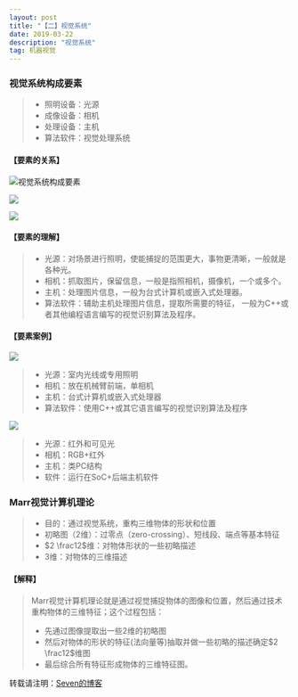 ```yaml
---
layout: post
title: "【二】视觉系统"
date: 2019-03-22
description: "视觉系统"
tag: 机器视觉
---
```


### 视觉系统构成要素

> - 照明设备：光源
> - 成像设备：相机
> - 处理设备：主机
> - 算法软件：视觉处理系统

#### 【要素的关系】

![视觉系统构成要素](http://eveseven.oss-cn-shanghai.aliyuncs.com/19-1-9/95153635.jpg)

![](https://eveseven.oss-cn-shanghai.aliyuncs.com/20190309201004.png)

![](https://eveseven.oss-cn-shanghai.aliyuncs.com/20190309201017.png)



#### 【要素的理解】

> - 光源：对场景进行照明，使能捕捉的范围更大，事物更清晰，一般就是各种光。
> - 相机：抓取图片，保留信息，一般是指照相机，摄像机，一个或多个。
> - 主机：处理图片信息，一般为台式计算机或嵌入式处理器。
> - 算法软件：辅助主机处理图片信息，提取所需要的特征， 一般为C++或者其他编程语言编写的视觉识别算法及程序。

#### 【要素案例】

![](https://eveseven.oss-cn-shanghai.aliyuncs.com/20190322201130.png)

> - 光源：室内光线或专用照明
> - 相机：放在机械臂前端，单相机
> - 主机：台式计算机或嵌入式处理器
> - 算法软件：使用C++或其它语言编写的视觉识别算法及程序

![](https://eveseven.oss-cn-shanghai.aliyuncs.com/20190309201230.png)

> - 光源：红外和可见光
> - 相机：RGB+红外
> - 主机：类PC结构
> - 软件：运行在SoC+后端主机软件

### Marr视觉计算机理论

> - 目的：通过视觉系统，重构三维物体的形状和位置
> - 初略图（2维）：过零点（zero-crossing）、短线段、端点等基本特征
> - $2 \frac12$维：对物体形状的一些初略描述
> - 3维：对物体的三维描述

#### 【解释】

> Marr视觉计算机理论就是通过视觉捕捉物体的图像和位置，然后通过技术重构物体的三维特征；这个过程包括：
>
> - 先通过图像提取出一些2维的初略图
> - 然后对物体的形状的特征(法向量等)抽取并做一些初略的描述确定$2 \frac12$维图
> - 最后综合所有特征形成物体的三维特征图。

转载请注明：[Seven的博客](http://sevenold.github.io)